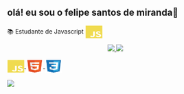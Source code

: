## olá! eu sou o felipe santos de miranda👋
📚 Estudante de Javascript  <img align="center" alt="Rafa-Js" height="30" width="40" src="https://raw.githubusercontent.com/devicons/devicon/master/icons/javascript/javascript-plain.svg">
<div align="center">
  <a href="https://github.com/Felipe-ADS-1987">
  <img height="180em" src="https://github-readme-stats.vercel.app/api?username=Felipe-ADS-1987&show_icons=true&theme=dark&include_all_commits=true&count_private=true"/>
  <img height="180em" src="https://github-readme-stats.vercel.app/api/top-langs/?username=Felipe-ADS-1987&layout=compact&langs_count=7&theme=dark"/>
</div>
  
  <div style="display: inline_block"><br>
  <img align="center" alt="Rafa-Js" height="30" width="40" src="https://raw.githubusercontent.com/devicons/devicon/master/icons/javascript/javascript-plain.svg">
 

  <img align="center" alt="Rafa-HTML" height="30" width="40" src="https://raw.githubusercontent.com/devicons/devicon/master/icons/html5/html5-original.svg">
  <img align="center" alt="Rafa-CSS" height="30" width="40" src="https://raw.githubusercontent.com/devicons/devicon/master/icons/css3/css3-original.svg">
 

</div>
<br>
  
  
  
  
  
  <div>
    <a href="https://www.linkedin.com/in/felipe-santos-de-miranda-148480206/"><img src=https://img.shields.io/badge/LinkedIn-0077B5?style=for-the-badge&logo=linkedin&logoColor=white"></a>
  </div>
  
